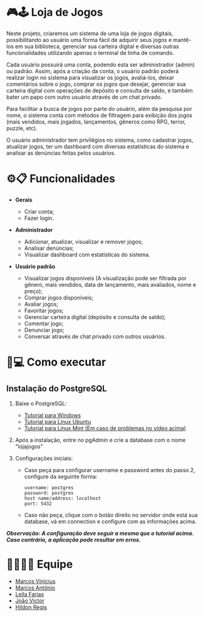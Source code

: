 # :video_game:🕹️ Loja de Jogos  

Neste projeto, criaremos um sistema de uma loja de jogos digitais, possibilitando ao usuário uma forma fácil de adquirir seus jogos e mantê-los em sua biblioteca, gerenciar sua carteira digital e diversas outras funcionalidades utilizando apenas o terminal de linha de comando.  

Cada usuário possuirá uma conta, podendo esta ser administrador (admin) ou padrão. Assim, após a criação da conta, o usuário padrão poderá realizar login no sistema para visualizar os jogos, avaliá-los, deixar comentários sobre o jogo, comprar os jogos que desejar, gerenciar sua carteira digital com operações de depósito e consulta de saldo, e também bater um papo com outro usuário através de um chat privado.  

Para facilitar a busca de jogos por parte do usuário, além da pesquisa por nome, o sistema conta com métodos de filtragem para exibição dos jogos (mais vendidos, mais jogados, lançamentos, gêneros como RPG, terror, puzzle, etc).  

O usuário administrador tem privilégios no sistema, como cadastrar jogos, atualizar jogos, ter um dashboard com diversas estatísticas do sistema e analisar as denúncias feitas pelos usuários.  

# :gear::clipboard: Funcionalidades  
- **Gerais**
  - Criar conta;
  - Fazer login.
 
- **Administrador**
  - Adicionar, atualizar, visualizar e remover jogos;
  - Analisar denúncias;
  - Visualizar dashboard com estatísticas do sistema.

- **Usuário padrão**
  - Visualizar jogos disponíveis (A visualização pode ser filtrada por gênero, mais vendidos, data de lançamento, mais avaliados, nome e preço);
  - Comprar jogos disponíveis;
  - Avaliar jogos;
  - Favoritar jogos;
  - Gerenciar carteira digital (depósito e consulta de saldo);
  - Comentar jogo;
  - Denunciar jogo;
  - Conversar através de chat privado com outros usuários.

  

# :wrench::computer: Como executar  
## Instalação do PostgreSQL
1. Baixe o PostgreSQL:
   
   - [Tutorial para Windows](https://www.youtube.com/watch?v=L_2l8XTCPAE&list=LL&index=5)
   - [Tutorial para Linux Ubuntu](https://www.youtube.com/watch?v=1jSb4LJH1dw)
   - [Tutorial para Linux Mint (Em caso de problemas no vídeo acima)](https://www.youtube.com/watch?v=rDh3iq8nmDg)
     
3. Após a instalação, entre no pgAdmin e crie a database com o nome "lojajogos"
4. Configurações iniciais:
   - Caso peça para configurar username e password antes do passo 2, configure da seguinte forma:
     
      ```
      username: postgres
      password: postgres
      host name/address: localhost
      port: 5432
      ```
   - Caso não peça, clique com o botão direito no servidor onde está sua database, vá em connection e configure com as informações acima.

       
___Observação: A configuração deve seguir a mesma que o tutorial acima. Caso contrário, a aplicação pode resultar em erros.___

# 👨‍💻👩‍💻 Equipe  

- [Marcos Vinícius](https://github.com/marcosfragoso)
- [Marcos Antônio](https://github.com/MarcosAntonio15243)
- [Leila Farias](https://github.com/LeilaFarias)
- [João Victor](https://github.com/VictorCosme)
- [Hildon Regis](https://github.com/Hildon27)

